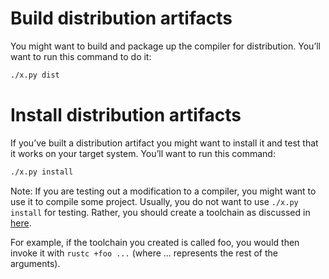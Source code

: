 # Build distribution artifacts

You might want to build and package up the compiler for distribution.
You’ll want to run this command to do it:

   ```bash
   ./x.py dist
   ```

# Install distribution artifacts

If you’ve built a distribution artifact you might want to install it and
test that it works on your target system. You’ll want to run this command:

   ```bash
   ./x.py install
   ```

   Note: If you are testing out a modification to a compiler, you
   might want to use it to compile some project.
   Usually, you do not want to use `./x.py install` for testing.
   Rather, you should create a toolchain as discussed in
   [here][create-rustup-toolchain].

   For example, if the toolchain you created is called foo, you
   would then invoke it with `rustc +foo ...` (where ... represents
   the rest of the arguments).

[create-rustup-toolchain]: ./how-to-build-and-run.md#creating-a-rustup-toolchain